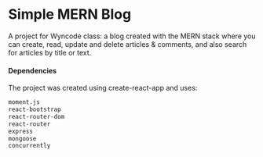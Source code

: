 # Simple MERN Blog

A project for Wyncode class: a blog created with the MERN stack where you can create, read, update and delete articles & comments, and also search for articles by title or text.

#### Dependencies

The project was created using create-react-app and uses:

```sh
moment.js
react-bootstrap
react-router-dom
react-router
express
mongoose
concurrently
```
